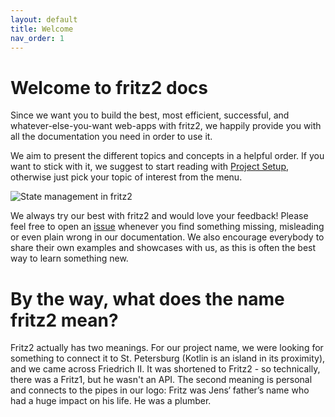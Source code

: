 ```yaml
---
layout: default
title: Welcome
nav_order: 1
---
```

# Welcome to fritz2 docs

Since we want you to build the best, most efficient, successful, and whatever-else-you-want web-apps with fritz2, 
we happily provide you with all the documentation you need in order to use it.

We aim to present the different topics and concepts in a helpful order. If you want to stick with it, 
we suggest to start reading with [Project Setup](ProjectSetup.html), otherwise just pick your topic of interest from the menu.

![State management in fritz2](https://www.fritz2.dev/static/fritz2_state.001.png)

We always try our best with fritz2 and would love your feedback! Please feel free to open an 
[issue](https://github.com/jwstegemann/fritz2/issues/new/choose) whenever 
you find something missing, misleading or even plain wrong in our documentation. We also encourage everybody to 
share their own examples and showcases with us, as this is often the best way to learn something new.

# By the way, what does the name fritz2 mean?
Fritz2 actually has two meanings. For our project name, we were looking for something to connect it to St. Petersburg
 (Kotlin is an island in its proximity), and we came across Friedrich II. It was shortened to Fritz2 - so technically, there was a Fritz1, but he wasn't an API.
The second meaning is personal and connects to the pipes in our logo: Fritz was Jens‘ father’s name who had a huge
 impact on his life. He was a plumber.
